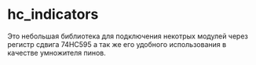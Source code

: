 # hc_indicators
Это небольшая библиотека для подключения некотрых модулей через регистр сдвига 74HC595 а так же его удобного использования в качестве умножителя пинов.
